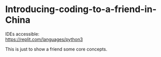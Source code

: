 # Introducing-coding-to-a-friend-in-China

IDEs accessible:  
https://replit.com/languages/python3  

This is just to show a friend some core concepts.
